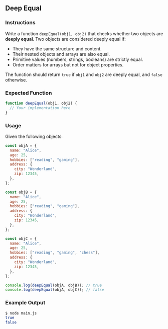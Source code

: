 ## Deep Equal

### Instructions

Write a function `deepEqual(obj1, obj2)` that checks whether two objects are **deeply equal**. Two objects are considered deeply equal if:

- They have the same structure and content.
- Their nested objects and arrays are also equal.
- Primitive values (numbers, strings, booleans) are strictly equal.
- Order matters for arrays but not for object properties.

The function should return `true` if `obj1` and `obj2` are deeply equal, and `false` otherwise.

### Expected Function

```js
function deepEqual(obj1, obj2) {
  // Your implementation here
}
```

### Usage

Given the following objects:

```js
const objA = {
  name: "Alice",
  age: 25,
  hobbies: ["reading", "gaming"],
  address: {
    city: "Wonderland",
    zip: 12345,
  },
};

const objB = {
  name: "Alice",
  age: 25,
  hobbies: ["reading", "gaming"],
  address: {
    city: "Wonderland",
    zip: 12345,
  },
};

const objC = {
  name: "Alice",
  age: 25,
  hobbies: ["reading", "gaming", "chess"],
  address: {
    city: "Wonderland",
    zip: 12345,
  },
};

console.log(deepEqual(objA, objB)); // true
console.log(deepEqual(objA, objC)); // false
```

### Example Output

```sh
$ node main.js
true
false
```
